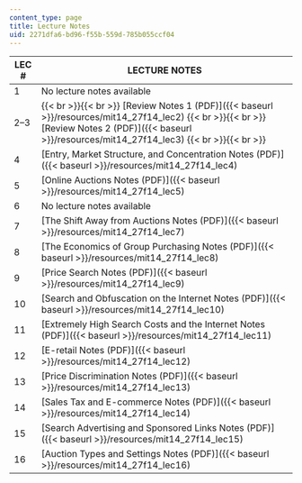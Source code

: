 ```yaml
---
content_type: page
title: Lecture Notes
uid: 2271dfa6-bd96-f55b-559d-785b055ccf04
---
```


| LEC # | LECTURE NOTES |
| --- | --- |
| 1 | No lecture notes available |
| 2–3 |  {{< br >}}{{< br >}} [Review Notes 1 (PDF)]({{< baseurl >}}/resources/mit14_27f14_lec2) {{< br >}}{{< br >}} [Review Notes 2 (PDF)]({{< baseurl >}}/resources/mit14_27f14_lec3) {{< br >}}{{< br >}}  |
| 4 | [Entry, Market Structure, and Concentration Notes (PDF)]({{< baseurl >}}/resources/mit14_27f14_lec4) |
| 5 | [Online Auctions Notes (PDF)]({{< baseurl >}}/resources/mit14_27f14_lec5) |
| 6 | No lecture notes available |
| 7 | [The Shift Away from Auctions Notes (PDF)]({{< baseurl >}}/resources/mit14_27f14_lec7) |
| 8 | [The Economics of Group Purchasing Notes (PDF)]({{< baseurl >}}/resources/mit14_27f14_lec8) |
| 9 | [Price Search Notes (PDF)]({{< baseurl >}}/resources/mit14_27f14_lec9) |
| 10 | [Search and Obfuscation on the Internet Notes (PDF)]({{< baseurl >}}/resources/mit14_27f14_lec10) |
| 11 | [Extremely High Search Costs and the Internet Notes (PDF)]({{< baseurl >}}/resources/mit14_27f14_lec11) |
| 12 | [E-retail Notes (PDF)]({{< baseurl >}}/resources/mit14_27f14_lec12) |
| 13 | [Price Discrimination Notes (PDF)]({{< baseurl >}}/resources/mit14_27f14_lec13) |
| 14 | [Sales Tax and E-commerce Notes (PDF)]({{< baseurl >}}/resources/mit14_27f14_lec14) |
| 15 | [Search Advertising and Sponsored Links Notes (PDF)]({{< baseurl >}}/resources/mit14_27f14_lec15) |
| 16 | [Auction Types and Settings Notes (PDF)]({{< baseurl >}}/resources/mit14_27f14_lec16)